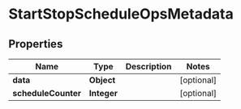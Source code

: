 

# StartStopScheduleOpsMetadata


## Properties

Name | Type | Description | Notes
------------ | ------------- | ------------- | -------------
**data** | **Object** |  |  [optional]
**scheduleCounter** | **Integer** |  |  [optional]



